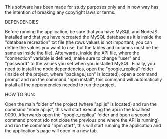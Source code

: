 This software has been made for study purposes only and in now way has the intention of breaking any copyright laws or terms.

DEPENDENCIES:

Before running the application, be sure that you have MySQL and NodeJS installed and that you have recreated the MySQL database as it is inside the "database recreation" txt file (the rows values is not important, you can define the values you want to use, but the tables and columns must be the same as inside the file). 
Afterwards, inside the API file, where the "connection" variable is defined, make sure to change "user" and "password" to the values you set when you installed MySQL. 
Finally, you need to install the node dependencies, open the "google_replica" folder (inside of the project, where "package.json" is located), open a command prompt and run the command "npm install", this command will automatically install all the dependencies needed to run the project.

HOW TO RUN:

Open the main folder of the project (where "api.js" is located) and run the command "node api.js", this will start executing the api in the localhost 9000. Afterwards open the "google_replica" folder and open a second command prompt (do not close the previous one where the API is running) and run the command "npm start", this will start running the application and the application's page will open in a new tab.
